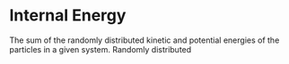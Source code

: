 # Internal Energy
The sum of the randomly distributed kinetic and potential energies of the particles in a given system. Randomly distributed